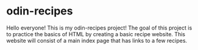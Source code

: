 # odin-recipes
Hello everyone! This is my odin-recipes project!
The goal of this project is to practice the basics of HTML by creating a basic recipe website. This website will consist of a main index page that has links to a few recipes. 